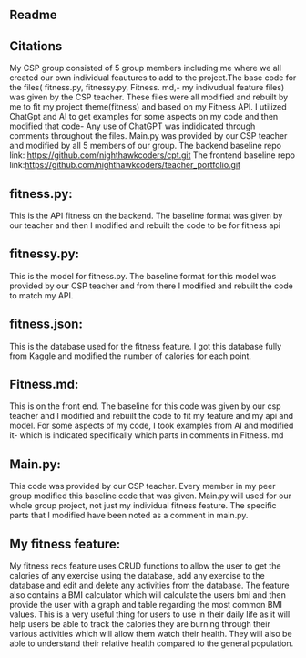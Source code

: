 ## Readme
## Citations
 My CSP group consisted of 5 group members including me where we all created our own individual feautures to add to the project.The base code for the files( fitness.py, fitnessy.py, Fitness. md,- my indivudual feature files) was given by the CSP teacher. These files were all modified and rebuilt by me to fit my project theme(fitness) and based on my Fitness API. I utilized ChatGpt and AI to get examples for some aspects on my code and then modified that code- Any use of ChatGPT was indidicated through comments throughout the files. Main.py was provided by our CSP teacher and modified by all 5 members of our group. 
The backend baseline repo link: https://github.com/nighthawkcoders/cpt.git
The frontend baseline repo link:https://github.com/nighthawkcoders/teacher_portfolio.git
## fitness.py: 
 This is the API fitness on the backend. The baseline format was given by our teacher and then I modified and rebuilt the code to be for fitness api
## fitnessy.py: 
 This is the model for fitness.py. The baseline format for this model was provided by our CSP teacher and from there I modified and rebuilt the code to match my API.
## fitness.json: 
 This is the database used for the fitness feature. I got this database fully from Kaggle and modified the number of calories for each point.
## Fitness.md: 
This is on the front end. The baseline for this code was given by our csp teacher and I modified and rebuilt the code to fit my feature and my api and model. For some aspects of my code, I took examples from AI and modified it- which is indicated specifically which parts in comments in Fitness. md
## Main.py: 
This code was provided by our CSP teacher. Every member in my peer group modified this baseline code that was given. Main.py will used for our whole group project, not just my individual fitness feature. The specific parts that I modified have been noted as a comment in main.py.


## My fitness feature:
 My fitness recs feature uses CRUD functions to allow the user to get the calories of any exercise using the database, add any exercise to the database and edit and delete any activities from the database. The feature also contains a BMI calculator which will calculate the users bmi and then provide the user with a graph and table regarding the most common BMI values. This is a very useful thing for users to use in their daily life as it will help users be able to track the calories they are burning through their various activities which will allow them watch their health. They will also be able to understand their relative health compared to the general population.
